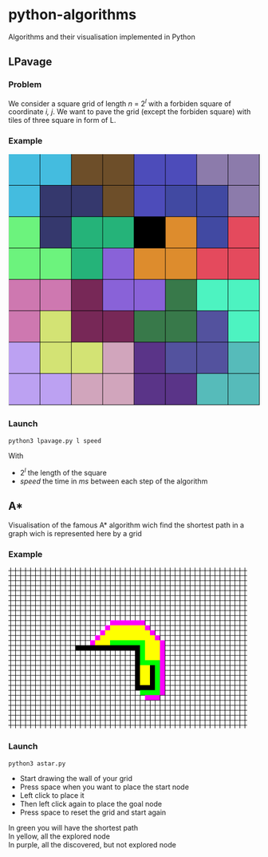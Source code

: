 # python-algorithms
Algorithms and their visualisation implemented in Python
## LPavage
### Problem
We consider a square grid of length *n* = 2<sup>*l*</sup> with a forbiden square of coordinate *i, j*.
We want to pave the grid (except the forbiden square) with tiles of three square in form of L.
### Example
![lpavage_example](lpavage_example.png)
### Launch
```
python3 lpavage.py l speed
```
With
- 2<sup>*l*</sup> the length of the square  
- *speed* the time in *ms* between each step of the algorithm

## A*
Visualisation of the famous A* algorithm wich find the shortest path in a graph wich is represented here by a grid
### Example
![astar_example.png](astar_example.png)

### Launch
```
python3 astar.py
```
- Start drawing the wall of your grid
- Press space when you want to place the start node
- Left click to place it
- Then left click again to place the goal node
- Press space to reset the grid and start again

In green you will have the shortest path\
In yellow, all the explored node\
In purple, all the discovered, but not explored node
